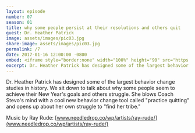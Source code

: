 ```yaml
---
layout: episode
number: 07
season: 01
title: why some people persist at their resolutions and others quit
guest: Dr. Heather Patrick
image: assets/images/pic03.jpg
share-image: assets/images/pic03.jpg
permalink: /7
date: 2017-01-16 12:00:00 -0800
embed: <iframe style="border:none" width="100%" height="90" src="https://html5-player.libsyn.com/embed/episode/id/5239306/height/90/theme/custom/autoplay/no/autonext/no/thumbnail/yes/preload/no/no_addthis/no/direction/backward/render-playlist/no/custom-color/65C29B/"  scrolling="no"  allowfullscreen webkitallowfullscreen mozallowfullscreen oallowfullscreen msallowfullscreen></iframe>
excerpt: Dr. Heather Patrick has designed some of the largest behavior change studies in history. We sit down to talk about why some people seem to achieve their New Year's goals and others struggle.
---
```


Dr. Heather Patrick has designed some of the largest behavior change studies in history. We sit down to talk about why some people seem to achieve their New Year's goals and others struggle. She blows Coach Stevo's mind with a cool new behavior change tool called "practice quitting" and opens up about her own struggle to "find her tribe."

Music by Ray Rude: [www.needledrop.co/wp/artists/ray-rude/](www.needledrop.co/wp/artists/ray-rude/)
